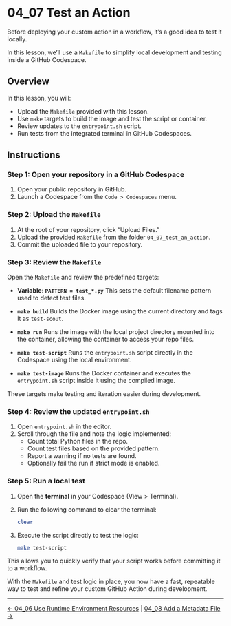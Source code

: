 # 04_07 Test an Action

Before deploying your custom action in a workflow, it’s a good idea to test it locally.

In this lesson, we’ll use a `Makefile` to simplify local development and testing inside a GitHub Codespace.


## Overview

In this lesson, you will:

- Upload the `Makefile` provided with this lesson.
- Use `make` targets to build the image and test the script or container.
- Review updates to the `entrypoint.sh` script.
- Run tests from the integrated terminal in GitHub Codespaces.


## Instructions

### Step 1: Open your repository in a GitHub Codespace

1. Open your public repository in GitHub.
2. Launch a Codespace from the `Code > Codespaces` menu.

### Step 2: Upload the `Makefile`

1. At the root of your repository, click “Upload Files.”
2. Upload the provided `Makefile` from the folder `04_07_test_an_action`.
3. Commit the uploaded file to your repository.

### Step 3: Review the `Makefile`

Open the `Makefile` and review the predefined targets:

- **Variable: `PATTERN = test_*.py`**
  This sets the default filename pattern used to detect test files.

- **`make build`**
  Builds the Docker image using the current directory and tags it as `test-scout`.

- **`make run`**
  Runs the image with the local project directory mounted into the container, allowing the container to access your repo files.

- **`make test-script`**
  Runs the `entrypoint.sh` script directly in the Codespace using the local environment.

- **`make test-image`**
  Runs the Docker container and executes the `entrypoint.sh` script inside it using the compiled image.

These targets make testing and iteration easier during development.

### Step 4: Review the updated `entrypoint.sh`

1. Open `entrypoint.sh` in the editor.
2. Scroll through the file and note the logic implemented:
   - Count total Python files in the repo.
   - Count test files based on the provided pattern.
   - Report a warning if no tests are found.
   - Optionally fail the run if strict mode is enabled.

### Step 5: Run a local test

1. Open the **terminal** in your Codespace (View > Terminal).
2. Run the following command to clear the terminal:

   ```bash
   clear
   ````

3. Execute the script directly to test the logic:

   ```bash
   make test-script
   ```

This allows you to quickly verify that your script works before committing it to a workflow.


With the `Makefile` and test logic in place, you now have a fast, repeatable way to test and refine your custom GitHub Action during development.

<!-- FooterStart -->
---
[← 04_06 Use Runtime Environment Resources](../04_06_use_runtime_environment_resources/README.md) | [04_08 Add a Metadata File →](../04_08_add_a_metadata_file/README.md)
<!-- FooterEnd -->
